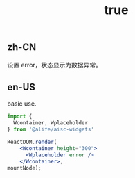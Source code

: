 ﻿---
order: 2
title:
  zh-CN: 异常状态
  en-US: Error
---

## zh-CN

设置 error，状态显示为数据异常。

## en-US

basic use.


````jsx
import {
  Wcontainer, Wplaceholder
} from '@alife/aisc-widgets'

ReactDOM.render(
    <Wcontainer height="300">
      <Wplaceholder error />
    </Wcontainer>,
mountNode);
````
